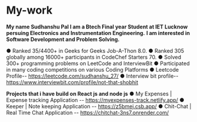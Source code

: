 # My-work

**My name Sudhanshu Pal I am a Btech Final year Student at IET Lucknow persuing Electronics and Instrumentation Engineering.**
**I am interested in Software Development and Problem Solving.**

● Ranked 35/4400+ in Geeks for Geeks Job-A-Thon 8.0.
● Ranked 305 globally among 16000+ participants in CodeChef Starters 70.
● Solved 300+ programming problems on LeetCode and InterviewBit
● Participated in many coding competitions on various Coding Platforms
● Leetcode Profile-- https://leetcode.com/sudhanshu_27/
● Interview bit profile-- https://www.interviewbit.com/profile/not-that-shobhit

**Projects that i have build on React js and node js**
● My Expenses | Expense tracking Application -- https://myexpenses-track.netlify.app/
● Keeper | Note keeping Application          -- https://z5bmej.csb.app/
● Chit-Chat | Real Time Chat Application     -- https://chitchat-3ns7.onrender.com/
